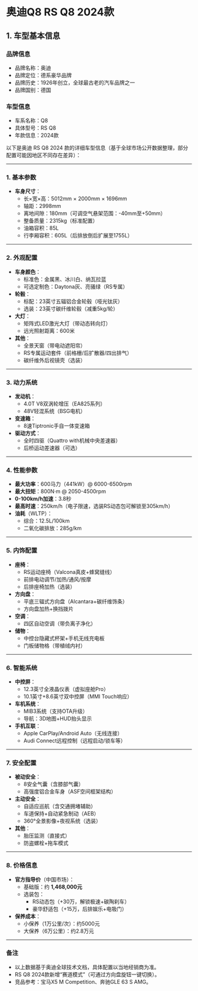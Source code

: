 
# 奥迪Q8 RS Q8 2024款
## 1. 车型基本信息
### 品牌信息
- 品牌名称：奥迪
- 品牌定位：德系豪华品牌
- 品牌历史：1926年创立，全球最古老的汽车品牌之一
- 品牌国别：德国

### 车型信息
- 车系名称：Q8
- 具体型号：RS Q8
- 年款信息：2024款

以下是奥迪 RS Q8 2024 款的详细车型信息（基于全球市场公开数据整理，部分配置可能因地区不同存在差异）：

---

### **1. 基本参数**
- **车身尺寸**：  
  - 长×宽×高：5012mm × 2000mm × 1696mm  
  - 轴距：2998mm  
  - 离地间隙：180mm（可调空气悬架范围：-40mm至+50mm）  
  - 整备质量：2315kg（标准配置）  
  - 油箱容积：85L  
  - 行李厢容积：605L（后排放倒后扩展至1755L）  

---

### **2. 外观配置**
- **车身颜色**：  
  - 标准色：金属黑、冰川白、纳瓦拉蓝  
  - 可选定制色：Daytona灰、亮骚绿（RS专属）  
- **轮毂**：  
  - 标配：23英寸五辐铝合金轮毂（哑光钛灰）  
  - 选装：23英寸碳纤维轮毂（减重5kg/轮）  
- **大灯**：  
  - 矩阵式LED激光大灯（带动态转向灯）  
  - 远光照射距离：600米  
- **其他**：  
  - 全景天窗（带电动遮阳帘）  
  - RS专属运动套件（前格栅/后扩散器/四出排气）  
  - 碳纤维外后视镜壳（选装）  

---

### **3. 动力系统**
- **发动机**：  
  - 4.0T V8双涡轮增压（EA825系列）  
  - 48V轻混系统（BSG电机）  
- **变速箱**：  
  - 8速Tiptronic手自一体变速箱  
- **驱动方式**：  
  - 全时四驱（Quattro with机械中央差速器）  
  - 后桥运动差速器（可选）  

---

### **4. 性能参数**
- **最大功率**：600马力（441kW）@ 6000-6500rpm  
- **最大扭矩**：800N·m @ 2050-4500rpm  
- **0-100km/h加速**：3.8秒  
- **最高时速**：250km/h（电子限速，选装RS动态包可解锁至305km/h）  
- **油耗**（WLTP）：  
  - 综合：12.5L/100km  
  - 二氧化碳排放：285g/km  

---

### **5. 内饰配置**
- **座椅**：  
  - RS运动座椅（Valcona真皮+蜂窝缝线）  
  - 前排电动调节/加热/通风/按摩  
  - 后排座椅加热（选装）  
- **方向盘**：  
  - 平底三辐式方向盘（Alcantara+碳纤维饰条）  
  - 方向盘加热+换挡拨片  
- **空调**：  
  - 四区自动空调（带负离子净化）  
- **储物**：  
  - 中控台隐藏式杯架+手机无线充电板  
  - 门板储物格（带植绒内衬）  

---

### **6. 智能系统**
- **中控屏**：  
  - 12.3英寸全液晶仪表（虚拟座舱Pro）  
  - 10.1英寸+8.6英寸双中控屏（MMI Touch响应）  
- **车机系统**：  
  - MIB3系统（支持OTA升级）  
  - 导航：3D地图+HUD抬头显示  
- **手机互联**：  
  - Apple CarPlay/Android Auto（无线连接）  
  - Audi Connect远程控制（远程启动/锁车等）  

---

### **7. 安全配置**
- **被动安全**：  
  - 8安全气囊（含膝部气囊）  
  - 高强度铝合金车身（ASF空间框架结构）  
- **主动安全**：  
  - 自适应巡航（含交通拥堵辅助）  
  - 车道保持+自动紧急制动（AEB）  
  - 360°全景影像+夜视系统（选装）  
- **其他**：  
  - 胎压监测（直接式）  
  - 防盗螺栓+拖车模式  

---

### **8. 价格信息**
- **官方指导价**（中国市场）：  
  - 基础版：约 **1,468,000元**  
  - 选装包：  
    - RS动态包（+30万，解锁极速+碳陶刹车）  
    - 豪华舒适包（+15万，后排娱乐+电吸门）  
- **保养成本**：  
  - 小保养（1万公里/次）：约5000元  
  - 大保养（6万公里）：约2.8万元  

---

### **备注**  
- 以上数据基于奥迪全球技术文档，具体配置以当地经销商为准。  
- RS Q8 2024款新增“赛道模式”（可通过方向盘旋钮一键切换）。  
- 竞品参考：宝马X5 M Competition、奔驰GLE 63 S AMG。
